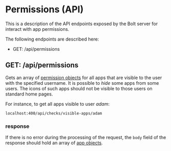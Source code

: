 # Permissions \(API\)

This is a description of the API endpoints exposed by the Bolt server for interact with app permissions.

The following endpoints are described here:

* GET: /api/permissions

## GET: /api/permissions

Gets an array of [permission objects](/permission-object.md) for all apps that are visible to the user with the specified username. It is possible to _hide_ some apps from some users. The icons of such apps should not be visible to those users on standard home pages.

For instance, to get all apps visible to user _adam_:

`localhost:400/api/checks/visible-apps/adam`

### response

If there is no error during the processing of the request, the `body` field of the response should hold an array of [app objects](/app-object.md).

